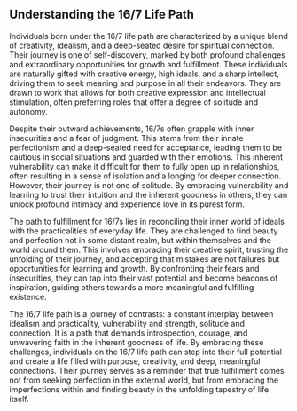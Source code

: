 ## Understanding the 16/7 Life Path

Individuals born under the 16/7 life path are characterized by a unique blend of creativity, idealism, and a deep-seated desire for spiritual connection. Their journey is one of self-discovery, marked by both profound challenges and extraordinary opportunities for growth and fulfillment.  These individuals are naturally gifted with creative energy, high ideals, and a sharp intellect, driving them to seek meaning and purpose in all their endeavors. They are drawn to work that allows for both creative expression and intellectual stimulation, often preferring roles that offer a degree of solitude and autonomy. 

Despite their outward achievements, 16/7s often grapple with inner insecurities and a fear of judgment. This stems from their innate perfectionism and a deep-seated need for acceptance, leading them to be cautious in social situations and guarded with their emotions. This inherent vulnerability can make it difficult for them to fully open up in relationships, often resulting in a sense of isolation and a longing for deeper connection. However, their journey is not one of solitude. By embracing vulnerability and learning to trust their intuition and the inherent goodness in others, they can unlock profound intimacy and experience love in its purest form. 

The path to fulfillment for 16/7s lies in reconciling their inner world of ideals with the practicalities of everyday life. They are challenged to find beauty and perfection not in some distant realm, but within themselves and the world around them. This involves embracing their creative spirit, trusting the unfolding of their journey, and accepting that mistakes are not failures but opportunities for learning and growth.  By confronting their fears and insecurities, they can tap into their vast potential and become beacons of inspiration, guiding others towards a more meaningful and fulfilling existence. 

The 16/7 life path is a journey of contrasts: a constant interplay between idealism and practicality, vulnerability and strength, solitude and connection. It is a path that demands introspection, courage, and unwavering faith in the inherent goodness of life. By embracing these challenges, individuals on the 16/7 life path can step into their full potential and create a life filled with purpose, creativity, and deep, meaningful connections. Their journey serves as a reminder that true fulfillment comes not from seeking perfection in the external world, but from embracing the imperfections within and finding beauty in the unfolding tapestry of life itself. 
